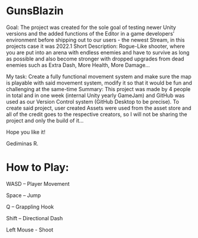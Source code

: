 # GunsBlazin

Goal: The project was created for the sole goal of testing newer Unity versions and the added functions of the Editor in a game developers’ environment before shipping out to our users - the newest Stream, in this projects case it was 2022.1
Short Description: Rogue-Like shooter, where you are put into an arena with endless enemies and have to survive as long as possible and also become stronger with dropped upgrades from dead enemies such as Extra Dash, More Health, More Damage…

My task: Create a fully functional movement system and make sure the map is playable with said movement system, modify it so that it would be fun and challenging at the same-time
Summary: This project was made by 4 people in total and in one week (internal Unity yearly GameJam) and GitHub was used as our Version Control system (GitHub Desktop to be precise). To create said project, user created Assets were used from the asset store and all of the credit goes to the respective creators, so I will not be sharing the project and only the build of it...


Hope you like it!

Gediminas R.

# How to Play:

WASD – Player Movement

Space – Jump 

Q – Grappling Hook

Shift – Directional Dash

Left Mouse - Shoot
